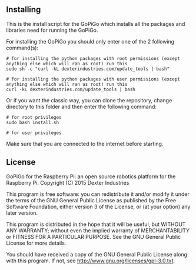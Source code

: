 ## Installing

This is the install script for the GoPiGo which installs all the packages and libraries need for running the GoPiGo.

For installing the GoPiGo you should only enter one of the 2 following command(s):
```
# for installing the python packages with root permissions (except anything else which will ran as root) run this
sudo sh -c "curl -kL dexterindustries.com/update_tools | bash"

# for installing the python packages with user permissions (except anything else which will ran as root) run this
curl -kL dexterindustries.com/update_tools | bash
```

Or if you want the classic way, you can clone the repository, change directory to this folder and then enter the following command:
```
# for root privileges
sudo bash install.sh

# for user privileges
```

Make sure that you are connected to the internet before starting.

## License
GoPiGo for the Raspberry Pi: an open source robotics platform for the Raspberry Pi.
Copyright (C) 2015  Dexter Industries

This program is free software: you can redistribute it and/or modify
it under the terms of the GNU General Public License as published by
the Free Software Foundation, either version 3 of the License, or
(at your option) any later version.

This program is distributed in the hope that it will be useful,
but WITHOUT ANY WARRANTY; without even the implied warranty of
MERCHANTABILITY or FITNESS FOR A PARTICULAR PURPOSE.  See the
GNU General Public License for more details.

You should have received a copy of the GNU General Public License
along with this program.  If not, see <http://www.gnu.org/licenses/gpl-3.0.txt>.
